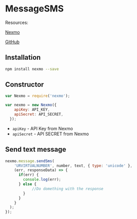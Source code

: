 # MessageSMS

Resources: 

[Nexmo](https://www.nexmo.com/)

[GitHub](https://github.com/Nexmo/nexmo-node)

## Installation

```bash
npm install nexmo --save
```

## Constructor

```js
var Nexmo = require('nexmo');

var nexmo = new Nexmo({
    apiKey: API_KEY,
    apiSecret: API_SECRET,   
  });
```

* `apiKey` - API Key from Nexmo
* `apiSecret` - API SECRET from Nexmo


## Send text message

```js
nexmo.message.sendSms(
    'URVIRTUALNUMBER', number, text, { type: 'unicode' },
    (err, responseData) => {
      if(err) {
        console.log(err);
      } else {
            //Do domething with the response
        }
      }
    }
  );
});
```
